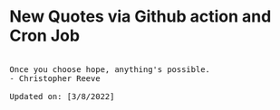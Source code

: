 # New Quotes via Github action and Cron Job

<pre>
<!-- #quote -->
Once you choose hope, anything's possible.
- Christopher Reeve

Updated on: [3/8/2022]
<!-- #quoteEnd -->
</pre>
